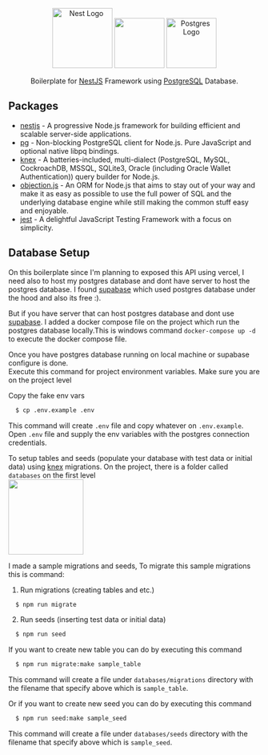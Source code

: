 <p align="center">
  <a href="https://nestjs.com/" target="blank"><img src="https://nestjs.com/img/logo-small.svg" width="120" alt="Nest Logo" /></a>
  <img src="https://drive.google.com/file/d/1iY63L4MhS87UgF-eCEq0HaRnroPsuXVM/view?usp=drive_link" width="100">
  <a href="https://nestjs.com/" target="blank"><img src="https://www.postgresql.org/media/img/about/press/elephant.png" width="100" alt="Postgres Logo" /></a>
</p>

<p align="center">Boilerplate for <a href="https://nestjs.com/" target="_blank">NestJS</a> Framework using <a href="https://www.postgresql.org/" target="_blank">PostgreSQL</a> Database.</p>

## Packages

- [nestjs](https://github.com/nestjs/nest) - A progressive Node.js framework for building efficient and scalable server-side applications.
- [pg](https://github.com/brianc/node-postgres) - Non-blocking PostgreSQL client for Node.js. Pure JavaScript and optional native libpq bindings.
- [knex](https://github.com/knex/knex) - A batteries-included, multi-dialect (PostgreSQL, MySQL, CockroachDB, MSSQL, SQLite3, Oracle (including Oracle Wallet Authentication)) query builder for Node.js.
- [objection.js](https://github.com/vincit/objection.js) - An ORM for Node.js that aims to stay out of your way and make it as easy as possible to use the full power of SQL and the underlying database engine while still making the common stuff easy and enjoyable.
- [jest](https://github.com/jestjs/jest) - A delightful JavaScript Testing Framework with a focus on simplicity.

## Database Setup

On this boilerplate since I'm planning to exposed this API using vercel, I need also to host my postgres database and dont have server to host the postgres database.
I found <a href="https://supabase.com/" target="_blank">supabase</a> which used postgres database under the hood and also its free :).

But if you have server that can host postgres database and dont use <a href="https://supabase.com/" target="_blank">supabase</a>. I added a docker compose file on the project which run the postgres database locally.This is windows command `docker-compose up -d` to execute the docker compose file.

Once you have postgres database running on local machine or supabase configure is done.<br/>
Execute this command for project environment variables. Make sure you are on the project level

Copy the fake env vars
 ```sh
   $ cp .env.example .env
 ```
This command will create `.env` file and copy whatever on `.env.example`. Open `.env` file and supply the env variables with the postgres connection credentials.

To setup tables and seeds (populate your database with test data or initial data) using <a href="https://knexjs.org/guide/migrations.html#migration-cli" target="_blank">knex</a> migrations.
On the project, there is a folder called `databases` on the first level<br/>
<img src="https://drive.google.com/file/d/1iY63L4MhS87UgF-eCEq0HaRnroPsuXVM/view" width="150"> <br/>

I made a sample migrations and seeds, To migrate this sample migrations this is command:

1. Run migrations (creating tables and etc.)
 ```sh
   $ npm run migrate
 ```

2. Run seeds (inserting test data or initial data)
 ```sh
   $ npm run seed
 ```   

If you want to create new table you can do by executing this command
 ```sh
   $ npm run migrate:make sample_table 
 ```
This command will create a file under `databases/migrations` directory with the filename that specify above which is `sample_table`.

Or if you want to create new seed you can do by executing this command
 ```sh
   $ npm run seed:make sample_seed 
 ```
This command will create a file under `databases/seeds` directory with the filename that specify above which is `sample_seed`.

